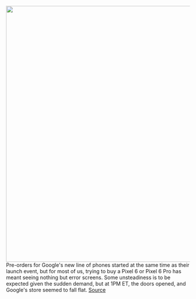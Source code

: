 <img src='https://cdn.vox-cdn.com/thumbor/OyLb-_HLHt-2oz7RKVIk9KDVOhw=/0x0:2040x1360/1200x800/filters:focal(857x517:1183x843)/cdn.vox-cdn.com/uploads/chorus_image/image/70016825/bfarsace_211014_4802_0044.0.jpg' width='700px' /><br/>
Pre-orders for Google's new line of phones started at the same time as their launch event, but for most of us, trying to buy a Pixel 6 or Pixel 6 Pro has meant seeing nothing but error screens. Some unsteadiness is to be expected given the sudden demand, but at 1PM ET, the doors opened, and Google's store seemed to fall flat.
<a href='https://www.theverge.com/2021/10/19/22735046/google-pixel6-store-r013-r008-error-preorder-buy'> Source <a/>